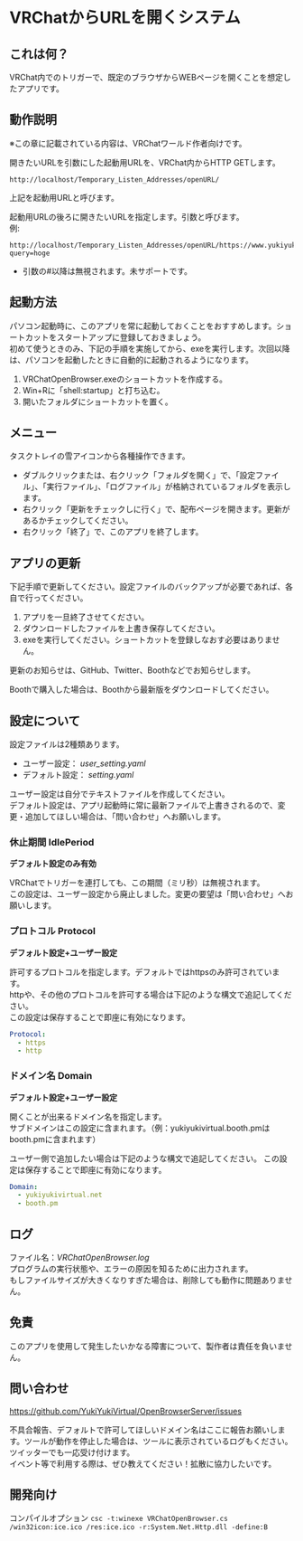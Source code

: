 # VRChatからURLを開くシステム
## これは何？
VRChat内でのトリガーで、既定のブラウザからWEBページを開くことを想定したアプリです。


## 動作説明
※この章に記載されている内容は、VRChatワールド作者向けです。

開きたいURLを引数にした起動用URLを、VRChat内からHTTP GETします。

```
http://localhost/Temporary_Listen_Addresses/openURL/
```

上記を起動用URLと呼びます。

起動用URLの後ろに開きたいURLを指定します。引数と呼びます。  
例:

```
http://localhost/Temporary_Listen_Addresses/openURL/https://www.yukiyukivirtual.net/?query=hoge  
```

- 引数の#以降は無視されます。未サポートです。


## 起動方法
パソコン起動時に、このアプリを常に起動しておくことをおすすめします。ショートカットをスタートアップに登録しておきましょう。  
初めて使うときのみ、下記の手順を実施してから、exeを実行します。次回以降は、パソコンを起動したときに自動的に起動されるようになります。

1. VRChatOpenBrowser.exeのショートカットを作成する。
2. Win+Rに「shell:startup」と打ち込む。
3. 開いたフォルダにショートカットを置く。


## メニュー
タスクトレイの雪アイコンから各種操作できます。

- ダブルクリックまたは、右クリック「フォルダを開く」で、「設定ファイル」、「実行ファイル」、「ログファイル」が格納されているフォルダを表示します。
- 右クリック「更新をチェックしに行く」で、配布ページを開きます。更新があるかチェックしてください。
- 右クリック「終了」で、このアプリを終了します。


## アプリの更新
下記手順で更新してください。設定ファイルのバックアップが必要であれば、各自で行ってください。
1. アプリを一旦終了させてください。
2. ダウンロードしたファイルを上書き保存してください。
3. exeを実行してください。ショートカットを登録しなおす必要はありません。

更新のお知らせは、GitHub、Twitter、Boothなどでお知らせします。

Boothで購入した場合は、Boothから最新版をダウンロードしてください。


## 設定について
設定ファイルは2種類あります。
- ユーザー設定： *user_setting.yaml* 
- デフォルト設定： *setting.yaml* 

ユーザー設定は自分でテキストファイルを作成してください。  
デフォルト設定は、アプリ起動時に常に最新ファイルで上書きされるので、変更・追加してほしい場合は、「問い合わせ」へお願いします。

### 休止期間 IdlePeriod
**デフォルト設定のみ有効**

VRChatでトリガーを連打しても、この期間（ミリ秒）は無視されます。  
この設定は、ユーザー設定から廃止しました。変更の要望は「問い合わせ」へお願いします。

### プロトコル Protocol
**デフォルト設定+ユーザー設定**

許可するプロトコルを指定します。デフォルトではhttpsのみ許可されています。  
httpや、その他のプロトコルを許可する場合は下記のような構文で追記してください。  
この設定は保存することで即座に有効になります。

```yaml
Protocol:
  - https
  - http
```

### ドメイン名 Domain
**デフォルト設定+ユーザー設定**

開くことが出来るドメイン名を指定します。  
サブドメインはこの設定に含まれます。（例：yukiyukivirtual.booth.pmはbooth.pmに含まれます）

ユーザー側で追加したい場合は下記のような構文で追記してください。
この設定は保存することで即座に有効になります。

```yaml
Domain:
  - yukiyukivirtual.net
  - booth.pm
```


## ログ
ファイル名：*VRChatOpenBrowser.log*  
プログラムの実行状態や、エラーの原因を知るために出力されます。  
もしファイルサイズが大きくなりすぎた場合は、削除しても動作に問題ありません。


## 免責
このアプリを使用して発生したいかなる障害について、製作者は責任を負いません。


## 問い合わせ
https://github.com/YukiYukiVirtual/OpenBrowserServer/issues

不具合報告、デフォルトで許可してほしいドメイン名はここに報告お願いします。ツールが動作を停止した場合は、ツールに表示されているログもください。ツイッターでも一応受け付けます。  
イベント等で利用する際は、ぜひ教えてください！拡散に協力したいです。


## 開発向け
コンパイルオプション `csc -t:winexe VRChatOpenBrowser.cs /win32icon:ice.ico /res:ice.ico -r:System.Net.Http.dll -define:B`
